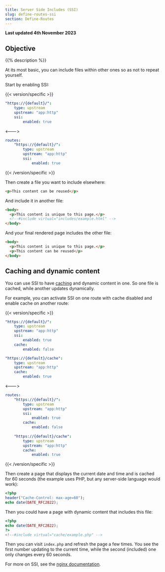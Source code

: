 ```yaml
---
title: Server Side Includes (SSI)
slug: define-routes-ssi
section: Define-Routes
---
```


**Last updated 4th November 2023**



## Objective  

{{% description %}}

At its most basic, you can include files within other ones so as not to repeat yourself.

Start by enabling SSI:

{{< version/specific >}}
<!-- Web PaaS configuration-->
```yaml {configFile="routes"}
"https://{default}/":
    type: upstream
    upstream: "app:http"
    ssi:
        enabled: true
```
<--->
<!-- Upsun configuration -->
```yaml {configFile="routes"}
routes:
    "https://{default}/":
        type: upstream
        upstream: "app:http"
        ssi:
            enabled: true
```
{{< /version/specific >}}

Then create a file you want to include elsewhere:

```html {location="includes/example.html"}
<p>This content can be reused</p>
```

And include it in another file:

```html {location="index.html"}
<body>
  <p>This content is unique to this page.</p>
  <!--#include virtual="includes/example.html" -->
</body>
```

And your final rendered page includes the other file:

```html {location="index.html"}
<body>
  <p>This content is unique to this page.</p>
  <p>This content can be reused</p>
</body>
```

## Caching and dynamic content

You can use SSI to have [caching](./cache.md) and dynamic content in one.
So one file is cached, while another updates dynamically.

For example, you can activate SSI on one route with cache disabled and enable cache on another route:

{{< version/specific >}}
<!-- Web PaaS configuration-->
```yaml {configFile="routes"}
"https://{default}/":
    type: upstream
    upstream: "app:http"
    ssi:
        enabled: true
    cache:
        enabled: false

"https://{default}/cache":
    type: upstream
    upstream: "app:http"
    cache:
        enabled: true
```
<--->
<!-- Upsun configuration -->
```yaml {configFile="routes"}
routes:
    "https://{default}/":
        type: upstream
        upstream: "app:http"
        ssi:
            enabled: true
        cache:
            enabled: false
            
    "https://{default}/cache":
        type: upstream
        upstream: "app:http"
        cache:
            enabled: true
```
{{< /version/specific >}}

Then create a page that displays the current date and time and is cached for 60 seconds
(the example uses PHP, but any server-side language would work):

```php {location="cache/example.php"}
<?php
header("Cache-Control: max-age=60");
echo date(DATE_RFC2822);
```

Then you could have a page with dynamic content that includes this file: 

```php {location="index.php"}
<?php
echo date(DATE_RFC2822);
?>
<!--#include virtual="cache/example.php" -->
```

Then you can visit `index.php` and refresh the page a few times.
You see the first number updating to the current time, while the second (included) one only changes every 60 seconds.

For more on SSI, see the [nginx documentation](https://nginx.org/en/docs/http/ngx_http_ssi_module.html).
